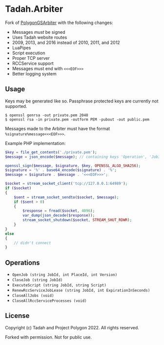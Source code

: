 # Tadah.Arbiter
Fork of [PolygonGSArbiter](https://github.com/ProjectPolygon/PolygonGSArbiter) with the following changes:
- Messages *must* be signed
- Uses Tadah website routes
- 2009, 2013, and 2016 instead of 2010, 2011, and 2012
- LuaPipes
- Script execution
- Proper TCP server
- RCCService support
- Messages must end with `<<<EOF>>>`
- Better logging system

## Usage

Keys may be generated like so. Passphrase protected keys are currently not supported.
```shell
$ openssl genrsa -out private.pem 2048
$ openssl rsa -in private.pem -outform PEM -pubout -out public.pem
```

Messages made to the Arbiter must have the format `%signature%message<<<EOF>>>`.

Example PHP implementation:

```php
$key = file_get_contents('./private.pem');
$message = json_encode($message); // containing keys 'Operation', 'JobId', ...

openssl_sign($message, $signature, $key, OPENSSL_ALGO_SHA256);
$signature = '%' . base64_encode($signature) . '%';
$message = $signature . $message . '<<<EOF>>>';

$socket = stream_socket_client('tcp://127.0.0.1:64989');
if ($socket)
{
    $sent = stream_socket_sendto($socket, $message);
    if ($sent > 0)
    {
        $response = fread($socket, 4096);
        var_dump(json_decode($response));
        stream_socket_shutdown($socket, STREAM_SHUT_RDWR);
    }
}
else
{
    // didn't connect
}
```

## Operations
- `OpenJob (string JobId, int PlaceId, int Version)`
- `CloseJob (string JobId)`
- `ExecuteScript (string JobId, string Script)`
- `RenewRccServiceJobLease (string JobId, int ExpirationInSeconds)`
- `CloseAllJobs (void)`
- `CloseAllRccServiceProcesses (void)`

## License
Copyright (c) Tadah and Project Polygon 2022. All rights reserved.

Forked with permission. Not for public use.
